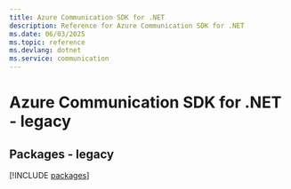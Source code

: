 ```yaml
---
title: Azure Communication SDK for .NET
description: Reference for Azure Communication SDK for .NET
ms.date: 06/03/2025
ms.topic: reference
ms.devlang: dotnet
ms.service: communication
---
```

# Azure Communication SDK for .NET - legacy
## Packages - legacy
[!INCLUDE [packages](communication-index.md)]